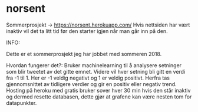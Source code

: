 # norsent
Sommerprosjekt -> https://norsent.herokuapp.com/
Hvis nettsiden har vært inaktiv vil det ta litt tid før den starter igjen når man går inn på den.

INFO:

Dette er et sommerprosjekt jeg har jobbet med sommeren 2018. 

Hvordan fungerer det?: 
Bruker machinelearning til å analysere setninger som blir tweetet av det gitte emnet. Videre vil hver setning bli gitt en verdi fra -1 til 1. 
Her er -1 veldig negativt og 1 er veldig positivt. Herfra tas gjennomsnittet av tidligere verdier og gir en positiv eller negativ trend. 
Hosting på heroku med gratis bruker sover hver 30 min hvis den står inaktiv og dermed resette databasen, dette gjør at grafene kan være nesten tom for datapunkter.
